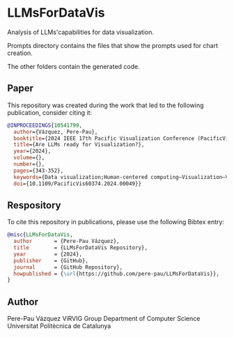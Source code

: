 # LLMsForDataVis
Analysis of LLMs'capabilities for data visualization.

Prompts directory contains the files that show the prompts used for chart creation.

The other folders contain the generated code.



## Paper 

This repository was created during the work that led to the following publication, consider citing it:
```bibtex
@INPROCEEDINGS{10541799,
  author={Vázquez, Pere-Pau},
  booktitle={2024 IEEE 17th Pacific Visualization Conference (PacificVis)}, 
  title={Are LLMs ready for Visualization?}, 
  year={2024},
  volume={},
  number={},
  pages={343-352},
  keywords={Data visualization;Human-centered computing—Visualization—Visualization techniques;Human-centered computing—Visualization—Empirical studies in visualization},
  doi={10.1109/PacificVis60374.2024.00049}}
```
## Respository
To cite this repository in publications, please use the following Bibtex entry:
```bibtex
@misc{LLMsForDataVis,
  author       = {Pere-Pau Vázquez},
  title        = {LLMsForDataVis Repository},
  year         = {2024},
  publisher    = {GitHub},
  journal      = {GitHub Repository},
  howpublished = {\url{https://github.com/pere-pau/LLMsForDataVis}},
}
```
## Author
Pere-Pau Vázquez
ViRVIG Group 
Department of Computer Science
Universitat Politècnica de Catalunya




